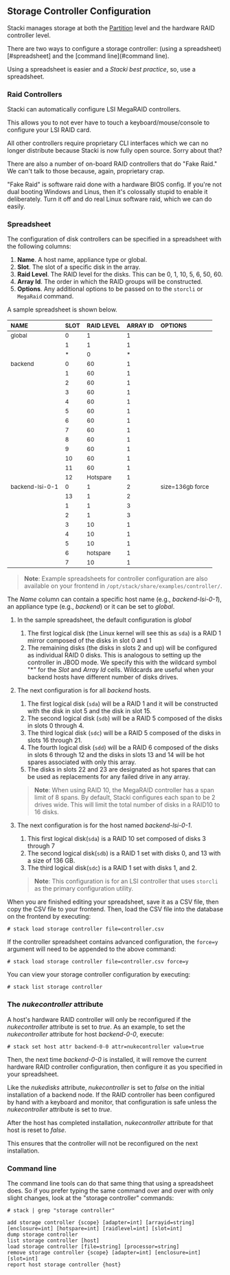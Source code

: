 ## Storage Controller Configuration

Stacki manages storage at both the [Partition](Partition-Configuration) level and the hardware RAID controller level.

There are two ways to configure a storage controller: (using a spreadsheet)[#spreadsheet] and the [command line](#command line).

Using a spreadsheet is easier and a *Stacki best practice*, so, use a spreadsheet.

### Raid Controllers

Stacki can automatically configure LSI MegaRAID controllers.

This allows you to not ever have to touch a keyboard/mouse/console to configure your LSI RAID card.

All other controllers require proprietary CLI interfaces which we can no longer distribute because Stacki is now fully open source. Sorry about that?

There are also a number of on-board RAID controllers that do "Fake Raid." We can't talk to those because, again, proprietary crap.

"Fake Raid" is software raid done with a hardware BIOS config. If you're not dual booting Windows and Linus, then it's colossally stupid to enable it deliberately. Turn it off and do real Linux software raid, which we can do easily.

### Spreadsheet

The configuration of disk controllers can be specified in a
spreadsheet with the following columns:

1. **Name**. A host name, appliance type or global.  
1. **Slot**. The slot of a specific disk in the array.  
1. **Raid Level**. The RAID level for the disks. This can be 0, 1, 10, 5, 6, 50, 60.  
1. **Array Id**. The order in which the RAID groups will be constructed.
1. **Options**. Any additional options to be passed on to the ```storcli``` or ```MegaRaid``` command.

A sample spreadsheet is shown below.

| <sub>NAME</sub>            | <sub>SLOT</sub> | <sub>RAID LEVEL</sub> | <sub>ARRAY ID</sub> | <sub>OPTIONS</sub>          |
|:---------------------------|:----------------|:----------------------|:--------------------|:----------------------------|
| <sub>global</sub>          | <sub>0</sub>    | <sub>1</sub>          | <sub>1</sub>        |                             |
|                            | <sub>1</sub>    | <sub>1</sub>          | <sub>1</sub>        |                             |
|                            | <sub>*</sub>    | <sub>0</sub>          | <sub>*</sub>        |                             |
| <sub>backend</sub>         | <sub>0</sub>    | <sub>60</sub>         | <sub>1</sub>        |                             |
|                            | <sub>1</sub>    | <sub>60</sub>         | <sub>1</sub>        |                             |
|                            | <sub>2</sub>    | <sub>60</sub>         | <sub>1</sub>        |                             |
|                            | <sub>3</sub>    | <sub>60</sub>         | <sub>1</sub>        |                             |
|                            | <sub>4</sub>    | <sub>60</sub>         | <sub>1</sub>        |                             |
|                            | <sub>5</sub>    | <sub>60</sub>         | <sub>1</sub>        |                             |
|                            | <sub>6</sub>    | <sub>60</sub>         | <sub>1</sub>        |                             |
|                            | <sub>7</sub>    | <sub>60</sub>         | <sub>1</sub>        |                             |
|                            | <sub>8</sub>    | <sub>60</sub>         | <sub>1</sub>        |                             |
|                            | <sub>9</sub>    | <sub>60</sub>         | <sub>1</sub>        |                             |
|                            | <sub>10</sub>   | <sub>60</sub>         | <sub>1</sub>        |                             |
|                            | <sub>11</sub>   | <sub>60</sub>         | <sub>1</sub>        |                             |
|                            | <sub>12</sub>   | <sub>Hotspare</sub>   | <sub>1</sub>        |                             |
| <sub>backend-lsi-0-1</sub> | <sub>0</sub>    | <sub>1</sub>          | <sub>2</sub>        | <sub>size=136gb force</sub> |
|                            | <sub>13</sub>   | <sub>1</sub>          | <sub>2</sub>        |                             |
|                            | <sub>1</sub>    | <sub>1</sub>          | <sub>3</sub>        |                             |
|                            | <sub>2</sub>    | <sub>1</sub>          | <sub>3</sub>        |                             |
|                            | <sub>3</sub>    | <sub>10</sub>         | <sub>1</sub>        |                             |
|                            | <sub>4</sub>    | <sub>10</sub>         | <sub>1</sub>        |                             |
|                            | <sub>5</sub>    | <sub>10</sub>         | <sub>1</sub>        |                             |
|                            | <sub>6</sub>    | <sub>hotspare</sub>   | <sub>1</sub>        |                             |
|                            | <sub>7</sub>    | <sub>10</sub>         | <sub>1</sub>        |                             |

> **Note**:  Example spreadsheets for controller configuration are also available on your frontend in `/opt/stack/share/examples/controller/`.

The _Name_ column can contain a specific host name (e.g., _backend-lsi-0-1_), an
appliance type (e.g., _backend_) or it can be set to _global_.

1. In the sample spreadsheet, the default configuration is _global_
   1. The first logical disk (the Linux kernel will see this as ```sda```) is a RAID 1 mirror composed of the disks in slot 0 and 1
   1. The remaining disks (the disks in slots 2 and up) will be configured as individual RAID 0 disks.
      This is analogous to setting up the controller in JBOD mode.
      We specify this with the wildcard symbol "*" for the _Slot_ and _Array Id_ cells.
      Wildcards are useful when your backend hosts have different number of disks drives.
1. The next configuration is for all _backend_ hosts.
   1. The first logical disk (```sda```) will be a RAID 1 and it will be constructed with the disk in slot 5 and the disk in slot 15.
   1. The second logical disk (```sdb```) will be a RAID 5 composed of the disks in slots 0 through 4.
   1. The third logical disk (```sdc```) will be a RAID 5 composed of the disks in slots 16 through 21.
   1. The fourth logical disk (```sdd```) will be a RAID 6 composed of the disks in slots 6 through 12 and
      the disks in slots 13 and 14 will be hot spares associated with only this array.
   1. The disks in slots 22 and 23 are designated as hot spares that can be used as replacements for any failed drive in any array.
   > **Note**: When using RAID 10, the MegaRAID controller has a span limit of 8 spans.
   > By default, Stacki configures each span to be 2 drives wide. This will limit the
   > total number of disks in a RAID10 to 16 disks.

1. The next configuration is for the host named _backend-lsi-0-1_.
   1. This first logical disk(```sda```) is a RAID 10 set composed of disks 3 through 7
   1. The second logical disk(```sdb```) is a RAID 1 set with disks 0, and 13 with a size of 136 GB.
   1. The third logical disk(```sdc```) is a RAID 1 set with disks 1, and 2.
   > **Note**: This configuration is for an LSI controller that uses `storcli` as the primary
   > configuration utility.

When you are finished editing your spreadsheet, save it as a CSV file, then copy the CSV file to your frontend. Then, load the CSV file into the database on the frontend by executing:

```
# stack load storage controller file=controller.csv
```

If the controller spreadsheet contains advanced configuration, the ```force=y``` argument will need to be appended to the above command:

```
# stack load storage controller file=controller.csv force=y
```

You can view your storage controller configuration by executing:
```
# stack list storage controller
```

### The _nukecontroller_ attribute

A host's hardware RAID controller will only be reconfigured if the _nukecontroller_ attribute is set to _true_.
As an example, to set the _nukecontroller_ attribute for host _backend-0-0_, execute:

```
# stack set host attr backend-0-0 attr=nukecontroller value=true
```

Then, the next time _backend-0-0_ is installed, it will remove the current hardware RAID controller configuration, then configure it as you specified in your spreadsheet.

Like the _nukedisks_ attribute, _nukecontroller_ is set to _false_ on the initial installation of a backend node. If the RAID controller has been configured by hand with a keyboard and monitor, that configuration is safe unless the _nukecontroller_ attribute is set to _true_.

After the host has completed installation, _nukecontroller_ attribute for that host is reset to _false_.

This ensures that the controller will not be reconfigured on the next installation.

### Command line

The command line tools can do that same thing that using a spreadsheet does. So if you prefer typing the same command over and over with only slight changes, look at the "storage controller" commands:

```
# stack | grep "storage controller"

add storage controller {scope} [adapter=int] [arrayid=string] [enclosure=int] [hotspare=int] [raidlevel=int] [slot=int]
dump storage controller
list storage controller [host]
load storage controller [file=string] [processor=string]
remove storage controller {scope} [adapter=int] [enclosure=int] [slot=int]
report host storage controller {host}
```
